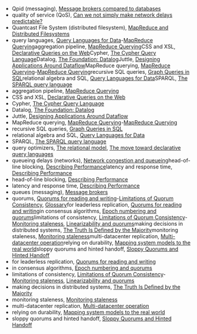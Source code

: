 * Qpid (messaging), [Message brokers compared to databases](ch11.html#idm140605757234336)
* quality of service (QoS), [Can we not simply make network delays predictable?](ch08.html#idm140605760902896)
* Quantcast File System (distributed filesystem), [MapReduce and Distributed Filesystems](ch10.html#idm140605758248416)
* query languages, [Query Languages for Data](ch02.html#ix_querylang)-[MapReduce Querying](ch02.html#idm140605781644784)aggregation pipeline, [MapReduce Querying](ch02.html#idm140605781859024)CSS and XSL, [Declarative Queries on the Web](ch02.html#idm140605781032000)Cypher, [The Cypher Query Language](ch02.html#idm140605781572784)Datalog, [The Foundation: Datalog](ch02.html#idm140605780134320)Juttle, [Designing Applications Around Dataflow](ch12.html#idm140605755691136)MapReduce querying, [MapReduce Querying](ch02.html#ix_queryMR)-[MapReduce Querying](ch02.html#idm140605781647536)recursive SQL queries, [Graph Queries in SQL](ch02.html#idm140605781420000)relational algebra and SQL, [Query Languages for Data](ch02.html#idm140605780890736)SPARQL, [The SPARQL query language](ch02.html#idm140605780282320)
* aggregation pipeline, [MapReduce Querying](ch02.html#idm140605781859024)
* CSS and XSL, [Declarative Queries on the Web](ch02.html#idm140605781032000)
* Cypher, [The Cypher Query Language](ch02.html#idm140605781572784)
* Datalog, [The Foundation: Datalog](ch02.html#idm140605780134320)
* Juttle, [Designing Applications Around Dataflow](ch12.html#idm140605755691136)
* MapReduce querying, [MapReduce Querying](ch02.html#ix_queryMR)-[MapReduce Querying](ch02.html#idm140605781647536)
* recursive SQL queries, [Graph Queries in SQL](ch02.html#idm140605781420000)
* relational algebra and SQL, [Query Languages for Data](ch02.html#idm140605780890736)
* SPARQL, [The SPARQL query language](ch02.html#idm140605780282320)
* query optimizers, [The relational model](ch02.html#idm140605782387472), [The move toward declarative query languages](ch10.html#idm140605757469648)
* queueing delays (networks), [Network congestion and queueing](ch08.html#idm140605760984544)head-of-line blocking, [Describing Performance](ch01.html#idm140605782883232)latency and response time, [Describing Performance](ch01.html#idm140605782910064)
* head-of-line blocking, [Describing Performance](ch01.html#idm140605782883232)
* latency and response time, [Describing Performance](ch01.html#idm140605782910064)
* queues (messaging), [Message brokers](ch04.html#idm140605776612928)
* quorums, [Quorums for reading and writing](ch05.html#ix_replquorums)-[Limitations of Quorum Consistency](ch05.html#idm140605775679888), [Glossary](glossary01.html#idm140605754444576)for leaderless replication, [Quorums for reading and writing](ch05.html#idm140605775770336)in consensus algorithms, [Epoch numbering and quorums](ch09.html#idm140605758906544)limitations of consistency, [Limitations of Quorum Consistency](ch05.html#ix_quorumlimit)-[Monitoring staleness](ch05.html#idm140605775665456), [Linearizability and quorums](ch09.html#idm140605759856400)making decisions in distributed systems, [The Truth Is Defined by the Majority](ch08.html#idm140605760435600)monitoring staleness, [Monitoring staleness](ch05.html#idm140605775677376)multi-datacenter replication, [Multi-datacenter operation](ch05.html#idm140605775624864)relying on durability, [Mapping system models to the real world](ch08.html#idm140605760201936)sloppy quorums and hinted handoff, [Sloppy Quorums and Hinted Handoff](ch05.html#idm140605775657920)
* for leaderless replication, [Quorums for reading and writing](ch05.html#idm140605775770336)
* in consensus algorithms, [Epoch numbering and quorums](ch09.html#idm140605758906544)
* limitations of consistency, [Limitations of Quorum Consistency](ch05.html#ix_quorumlimit)-[Monitoring staleness](ch05.html#idm140605775665456), [Linearizability and quorums](ch09.html#idm140605759856400)
* making decisions in distributed systems, [The Truth Is Defined by the Majority](ch08.html#idm140605760435600)
* monitoring staleness, [Monitoring staleness](ch05.html#idm140605775677376)
* multi-datacenter replication, [Multi-datacenter operation](ch05.html#idm140605775624864)
* relying on durability, [Mapping system models to the real world](ch08.html#idm140605760201936)
* sloppy quorums and hinted handoff, [Sloppy Quorums and Hinted Handoff](ch05.html#idm140605775657920)